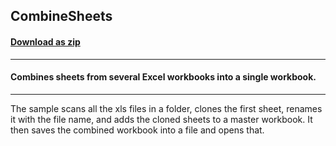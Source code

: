 ## CombineSheets
#### [Download as zip](https://downgit.github.io/#/home?url=https://github.com/GrapeCity/ComponentOne-WPF-Samples/tree/master/NET_4.5.2/C1.WPF.Excel/CS/CombineSheets)
____
#### Combines sheets from several Excel workbooks into a single workbook.
____
The sample scans all the xls files in a folder, clones the first sheet,
renames it with the file name, and adds the cloned sheets to a master
workbook. It then saves the combined workbook into a file and opens that.
